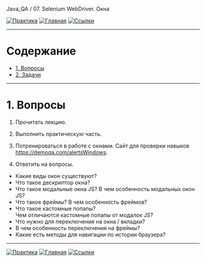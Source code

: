 Java_QA / 07. Selenium WebDriver. Окна

[![Практика](https://img.shields.io/badge/-Практика-aaffaa)](2.%20Практика.md)
[![Главная](https://img.shields.io/badge/-Главная-aaccee)](README.md)
[![Ссылки](https://img.shields.io/badge/-Ссылки-ffee99)](4.%20Ссылки.md)

***

# Содержание

* [1. Вопросы](#1-вопросы)
* [2. Задачи](#2-задачи)

***

# 1. Вопросы

1. Прочитать лекцию.
2. Выполнить практическую часть.
3. Потренироваться в работе с окнами.
   Сайт для проверки навыков https://demoqa.com/alertsWindows.
   
4. Ответить на вопросы.

* Какие виды окон существуют?
* Что такое дескриптор окна?
* Что такое модальные окна JS? 
  В чем особенность модальных окон JS?  
* Что такое фреймы? 
  В чем особенность фреймов?
* Что такое кастомные попапы?  
  Чем отличаются кастомные попапы от модалок JS?  
* Что нужно для переключения на окна / вкладки?
* В чем особенность переключения на фреймы?
* Какие есть методы для навигации по истории браузера?

***

[![Практика](https://img.shields.io/badge/-Практика-aaffaa)](2.%20Практика.md)
[![Главная](https://img.shields.io/badge/-Главная-aaccee)](README.md)
[![Ссылки](https://img.shields.io/badge/-Ссылки-ffee99)](4.%20Ссылки.md)